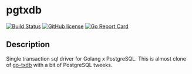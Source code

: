 # pgtxdb

[![Build Status](https://travis-ci.org/achiku/pgtxdb.svg?branch=master)](https://travis-ci.org/achiku/pgtxdb)
[![GitHub license](https://img.shields.io/badge/license-MIT-blue.svg)](https://raw.githubusercontent.com/achiku/pgtxdb/master/LICENSE)
[![Go Report Card](https://goreportcard.com/badge/github.com/achiku/pgtxdb)](https://goreportcard.com/report/github.com/achiku/pgtxdb)

## Description

Single transaction sql driver for Golang x PostgreSQL. This is almost clone of [go-txdb](https://github.com/DATA-DOG/go-txdb) with a bit of PostgreSQL tweeks.
